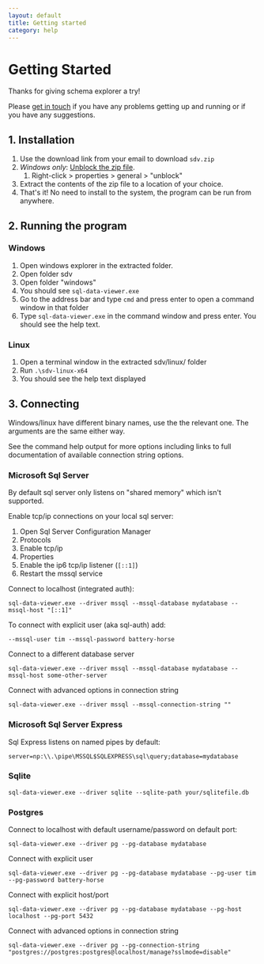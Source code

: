 ```yaml
---
layout: default
title: Getting started
category: help
---
```


# Getting Started

Thanks for giving schema explorer a try!

Please [get in touch](mailto:sse@timwise.co.uk) if you have any problems getting up and running or if you have any suggestions.

## 1. Installation

1. Use the download link from your email to download `sdv.zip`
1. *Windows only*: [Unblock the zip file](https://weblogs.asp.net/dixin/understanding-the-internet-file-blocking-and-unblocking).
	1. Right-click > properties > general > "unblock"
1. Extract the contents of the zip file to a location of your choice.
1. That's it! No need to install to the system, the program can be run from anywhere.

## 2. Running the program

### Windows

1. Open windows explorer in the extracted folder.
1. Open folder sdv
1. Open folder "windows"
1. You should see `sql-data-viewer.exe`
1. Go to the address bar and type `cmd` and press enter to open a command window in that folder
1. Type `sql-data-viewer.exe` in the command window and press enter. You should see the help text.


### Linux

1. Open a terminal window in the extracted sdv/linux/ folder
1. Run `.\sdv-linux-x64`
1. You should see the help text displayed

## 3. Connecting

Windows/linux have different binary names, use the the relevant one. The arguments are the same either way.

See the command help output for more options including links to full documentation of available connection string options.

### Microsoft Sql Server

By default sql server only listens on "shared memory" which isn't supported.

Enable tcp/ip connections on your local sql server:

1. Open Sql Server Configuration Manager
1. Protocols
1. Enable tcp/ip
1. Properties
1. Enable the ip6 tcp/ip listener (`[::1]`)
1. Restart the mssql service

Connect to localhost (integrated auth):

	sql-data-viewer.exe --driver mssql --mssql-database mydatabase --mssql-host "[::1]"

To connect with explicit user (aka sql-auth) add:

	--mssql-user tim --mssql-password battery-horse

Connect to a different database server

	sql-data-viewer.exe --driver mssql --mssql-database mydatabase --mssql-host some-other-server

Connect with advanced options in connection string

	sql-data-viewer.exe --driver mssql --mssql-connection-string ""


### Microsoft Sql Server Express

Sql Express listens on named pipes by default:

	server=np:\\.\pipe\MSSQL$SQLEXPRESS\sql\query;database=mydatabase

### Sqlite

	sql-data-viewer.exe --driver sqlite --sqlite-path your/sqlitefile.db

### Postgres

Connect to localhost with default username/password on default port:

	sql-data-viewer.exe --driver pg --pg-database mydatabase

Connect with explicit user

	sql-data-viewer.exe --driver pg --pg-database mydatabase --pg-user tim --pg-password battery-horse

Connect with explicit host/port

	sql-data-viewer.exe --driver pg --pg-database mydatabase --pg-host localhost --pg-port 5432

Connect with advanced options in connection string

	sql-data-viewer.exe --driver pg --pg-connection-string "postgres://postgres:postgres@localhost/manage?sslmode=disable"

